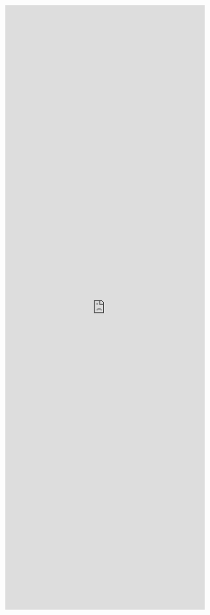 
<iframe src="https://docs.google.com/forms/d/e/1FAIpQLSe98IzQ765KlXVt1EBhZcGUOMutOqkkfZxoOgrZ9wwO1eodIg/viewform?embedded=true" width="640" height="1941" frameborder="0" marginheight="0" marginwidth="0">Loading…</iframe>
